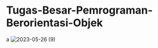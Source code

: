 # Tugas-Besar-Pemrograman-Berorientasi-Objek
a
![2023-05-26 (9)](https://github.com/NoviFitria/Tugas-Besar-Pemrograman-Berorientasi-Objek/assets/133132375/d8c6d8fe-3703-4cf6-bb46-ae45335f12c2)

